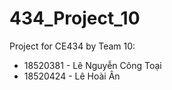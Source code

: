 # 434_Project_10
Project for CE434 by Team 10:
- 18520381 - Lê Nguyễn Công Toại
- 18520424 - Lê Hoài Ân
